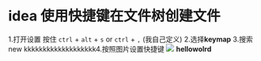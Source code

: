 # idea 使用快捷键在文件树创建文件

1.打开设置
按住 `ctrl` + `alt` + `s` or `ctrl` + `,` (我自己定义) 2.选择**keymap** 3.搜索 new
kkkkkkkkkkkkkkkkkkk4.按照图片设置快捷键
![](https://s2.loli.net/2022/03/26/WtT1rf7elGdK4uC.png)
**hellowolrd**
